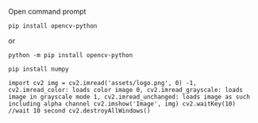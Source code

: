 Open command prompt

`
pip install opencv-python
`

or

`
python -m pip install opencv-python
`

`
pip install numpy
`

`
import cv2
img = cv2.imread('assets/logo.png', 0)
-1, cv2.imread_color: loads color image
0, cv2.imread_grayscale: loads image in grayscale mode
1, cv2.imread_unchanged: loads image as such including alpha channel
cv2.imshow('Image', img)
cv2.waitKey(10) //wait 10 second
cv2.destroyAllWindows()
`

